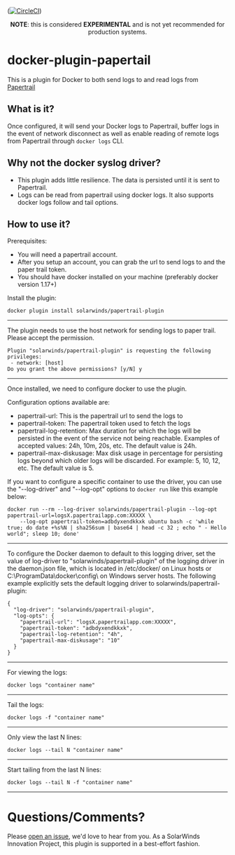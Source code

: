 ([![CircleCI](https://circleci.com/gh/solarwinds/docker-plugin-papertrail/tree/master.svg?style=svg&circle-token=3525100eff1bfced65f4c7ea77b81c14798a56a0)](https://circleci.com/gh/solarwinds/docker-plugin-papertrail/tree/master))
<p align="center"><strong>NOTE</strong>: this is considered <strong>EXPERIMENTAL</strong> and is not yet recommended for production systems.</p>

# docker-plugin-papertail

This is a plugin for Docker to both send logs to and read logs from [Papertrail](https://papertrailapp.com)

**What is it?**
-----------

Once configured, it will send your Docker logs to Papertrail, buffer logs in the event of network disconnect as well as enable reading of remote logs from Papertrail through `docker logs` CLI.

**Why not the docker syslog driver?**
---------------------------------

 - This plugin adds little resilience. The data is persisted until it is sent to Papertrail.
 - Logs can be read from papertrail using docker logs. It also supports docker logs follow and tail options.

**How to use it?**
--------------

Prerequisites:

 - You will need a papertrail account. 
 - After you setup an account, you can grab the url to send logs to and the paper trail token. 
 - You should have docker installed on your machine (preferably docker version 1.17+)


Install the plugin:

    docker plugin install solarwinds/papertrail-plugin


----------


The plugin needs to use the host network for sending logs to paper trail. Please accept the permission.
 

    Plugin "solarwinds/papertrail-plugin" is requesting the following privileges:
     - network: [host]
    Do you grant the above permissions? [y/N] y


----------


Once installed, we need to configure docker to use the plugin.

Configuration options available are:
- papertrail-url: This is the papertrail url to send the logs to
- papertrail-token: The papertrail token used to fetch the logs
- papertrail-log-retention: Max duration for which the logs will be persisted in the event of the service not being reachable. Examples of accepted values: 24h, 10m, 20s, etc. The default value is 24h. 
- papertrail-max-diskusage: Max disk usage in percentage for persisting logs beyond which older logs will be discarded. For example: 5, 10, 12, etc. The default value is 5.


If you want to configure a specific container to use the driver, you can use the "--log-driver" and "--log-opt" options to `docker run` like this example below:

    docker run --rm --log-driver solarwinds/papertrail-plugin --log-opt papertrail-url=logsX.papertrailapp.com:XXXXX \
        --log-opt papertrail-token=adbdyxendkkxk ubuntu bash -c 'while true; do date +%s%N | sha256sum | base64 | head -c 32 ; echo " - Hello world"; sleep 10; done'


----------


To configure the Docker daemon to default to this logging driver, set the value of log-driver to "solarwinds/papertrail-plugin" of the logging driver in the daemon.json file, which is located in /etc/docker/ on Linux hosts or C:\ProgramData\docker\config\ on Windows server hosts. The following example explicitly sets the default logging driver to solarwinds/papertrail-plugin:

    {
      "log-driver": "solarwinds/papertrail-plugin",
      "log-opts": {
        "papertrail-url": "logsX.papertrailapp.com:XXXXX",
        "papertrail-token": "adbdyxendkkxk",
        "papertrail-log-retention": "4h",
        "papertrail-max-diskusage": "10"
      }
    }


----------
For viewing the logs:

    docker logs "container name"


----------


Tail the logs:

    docker logs -f "container name"


----------


Only view the last N lines:

    docker logs --tail N "container name"


----------


Start tailing from the last N lines:

    docker logs --tail N -f "container name"


----------

# Questions/Comments?
Please [open an issue](https://github.com/solarwinds/docker-plugin-papertrail/issues/new), we'd love to hear from you. As a SolarWinds Innovation Project, this plugin is supported in a best-effort fashion.

